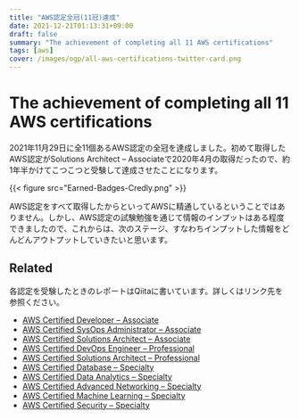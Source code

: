 ```yaml
---
title: "AWS認定全冠(11冠)達成"
date: 2021-12-21T01:13:31+09:00
draft: false
summary: "The achievement of completing all 11 AWS certifications"
tags: [aws]
cover: /images/ogp/all-aws-certifications-twitter-card.png
---
```


# The achievement of completing all 11 AWS certifications

2021年11月29日に全11個あるAWS認定の全冠を達成しました。初めて取得したAWS認定がSolutions Architect – Associateで2020年4月の取得だったので、約1年半かけてこつこつと受験して達成させたことになります。

{{< figure src="Earned-Badges-Credly.png" >}}

AWS認定をすべて取得したからといってAWSに精通しているということではありません。しかし、AWS認定の試験勉強を通じて情報のインプットはある程度できましたので、これからは、次のステージ、すなわちインプットした情報をどんどんアウトプットしていきたいと思います。

## Related

各認定を受験したときのレポートはQiitaに書いています。詳しくはリンク先を参照ください。

- [AWS Certified Developer – Associate](https://qiita.com/kiyo27/items/016e1e635e08e6054d60)
- [AWS Certified SysOps Administrator – Associate](https://qiita.com/kiyo27/items/a97f833c6b0e87e196a9)
- [AWS Certified Solutions Architect – Associate](https://qiita.com/kiyo27/items/cda4faa2f97509fb2670)
- [AWS Certified DevOps Engineer – Professional](https://qiita.com/kiyo27/items/4b112f4da65aac8d3544)
- [AWS Certified Solutions Architect – Professional](https://qiita.com/kiyo27/items/88ef03ecff7bcb2771c3)
- [AWS Certified Database – Specialty](https://qiita.com/kiyo27/items/35744d019e98a9fc0f1b)
- [AWS Certified Data Analytics – Specialty](https://qiita.com/kiyo27/items/3db754cdfe3c4a82317f)
- [AWS Certified Advanced Networking – Specialty](https://qiita.com/kiyo27/items/9be114afae4817c860be)
- [AWS Certified Machine Learning – Specialty](https://qiita.com/kiyo27/items/fc9a9cfa8a55742ca2e2)
- [AWS Certified Security – Specialty](https://qiita.com/kiyo27/items/7d2e7d06c5016fe1df39)
